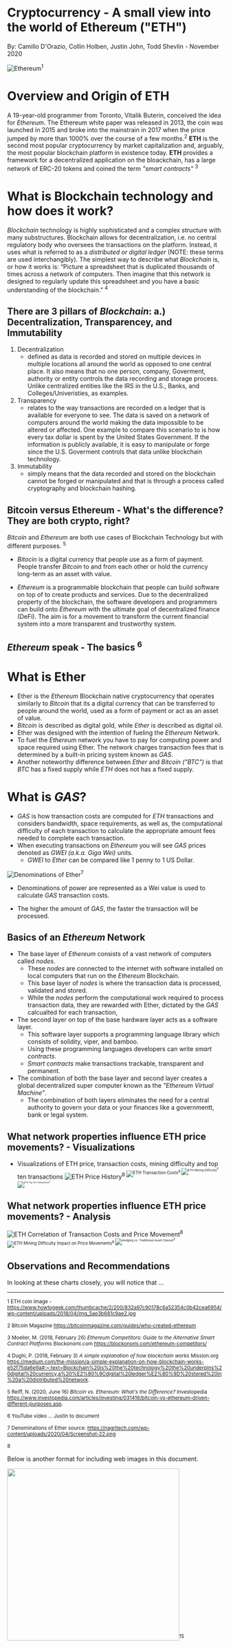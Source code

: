 # Cryptocurrency - A small view into the world of Ethereum ("ETH")

By: Camillo D'Orazio, Collin Holben, Justin John, Todd Shevlin - November 2020

![Ethereum](ethereum.jpg)<sup>1<sup>

# Overview and Origin of ETH

A 19-year-old programmer from Toronto, Vitalik Buterin, conceived the idea for *Ethereum*. The Ethereum white paper was released in 2013, the coin was launched in 2015 and broke into the mainstrain in 2017 when the price jumped by more than 1000% over the course of a few months.<sup>2</sup> **ETH** is the second most popular cryptocurrency by market capitalization and, arguably, the most popular blockchain platform in existence today. **ETH** provides a framework for a decentralized application on the bloackchain, has a large network of ERC-20 tokens and coined the term *"smart contracts"* <sup>3</sup> 

# What is Blockchain technology and how does it work?
*Blockchain* technology is highly sophisticated and a complex structure with many substructures. Blockchain allows for decentralization, i.e. no central regulatory body who oversees the transactions on the platform. Instead, it uses what is referred to as a *distributed or digital ledger* (NOTE: these terms are used interchangibly). The simplest way to describe what *Blockchain* is, or how it works is: “Picture a spreadsheet that is duplicated thousands of times across a network of computers. Then imagine that this network is designed to regularly update this spreadsheet and you have a basic understanding of the blockchain.” <sup>4</sup>

## There are 3 pillars of *Blockchain*: a.) Decentralization, Transparencey, and Immutability
1. Decentralization
    - defined as data is recorded and stored on multiple devices in multiple locations all around the world as opposed to one central place. It also means that no one person, company, Goverment, authority or entity controls the data recording and storage process. Unlike centralized entities like the IRS in the U.S., Banks, and Colleges/Univeristies, as examples.
2. Transparency
    - relates to the way transactions are recorded on a ledger that is available for everyone to see. The data is saved on a network of computers around the world making the data impossible to be altered or affected. One example to compare this scenario to is how every tax dollar is spent by the United States Government. If the information is publicly available, it is easy to manipulate or forge since the U.S. Goverment controls that data unlike blockchain technology.
3. Immutability
    - simply means that the data recorded and stored on the blockchain cannot be forged or manipulated and that is through a process called cryptography and blockchain hashing.


## Bitcoin versus Ethereum - What's the difference? They are both crypto, right?

*Bitcoin* and *Ethereum* are both use cases of Blockchain Technology but with different purposes. <sup>5</sup>

- *Bitocin* is a digital currency that people use as a form of payment. People transfer *Bitcoin* to and from each other or hold the currency long-term as an asset with value.

- *Ethereum* is a programmable blockchain that people can build software on top of to create products and services. Due to the decentralized property of the blockchain, the software developers and programmers can build onto *Ethereum* with the ultimate goal of decentralized finance (DeFi). The aim is for a movement to transform the current financial system into a more transparent and trustworthy system.

## *Ethereum* speak - The basics <sup>6<sup> 

# What is Ether

- Ether is the *Ethereum* Blockchain native cryptocurrency that  operates similarly to *Bitcoin* that its a digital currency that can be transferred to people around the world, used as a form of payment or act as an asset of value.
- *Bitcoin* is described as digital gold, while *Ether* is described as digital oil.
- Ether was designed with the intention of fueling the *Ethereum* Network.
- To fuel the *Ethereum* network you have to pay for computing power and space required using Ether. The network charges transaction fees that is determined by a built-in pricing system known as *GAS*.
- Another noteworthy difference between *Ether* and *Bitcoin ("BTC")* is that *BTC* has a fixed supply while *ETH* does not has a fixed supply.

# What is *GAS*?

- *GAS* is how transaction costs are computed for *ETH* transactions and considers bandwidth, space requirements, as well as, the computational difficulty of each transaction to calculate the appropriate amount fees needed to complete each transaction.
- When executing transactions on *Ethereum* you will see *GAS* prices denoted as *GWEI (a.k.a. Giga Wei)* units.
    - *GWEI* to *Ether* can be compared like 1 penny to 1 US Dollar.

![Denominations of Ether](https://nagritech.com/wp-content/uploads/2020/04/Screenshot-22.png)<sup>7<sup>

- Denominations of power are represented as a Wei value is used to calculate *GAS* transaction costs.

- The higher the amount of *GAS*, the faster the transaction will be processed.

## Basics of an *Ethereum* Network

- The base layer of *Ethereum* consists of a vast network of computers called *nodes*.
    - These *nodes* are connected to the internet with software installed on local computers that run on the *Ethereum* Blockchain. 
    - This base layer of *nodes* is where the transaction data is processed, validated and stored.
    - While the *nodes* perform the computational work required to process transaction data, they are rewarded with Ether, dictated by the *GAS* calcualted for each transaction,
- The second layer on top of the base hardware layer acts as a software layer.
    - This software layer supports a programming language library which consists of solidity, viper, and bamboo.
    - Using these programming languages developers can write *smart contracts*.
    - *Smart contracts* make transactions trackable, transparent and permanent.
- The combination of both the base layer and second layer creates a global decentralized super computer known as the *"Ethereum Virtual Machine"*. 
    - The combination of both layers eliminates the need for a central authority to govern your data or your finances like a governmentt, bank or legal system. 

## What network properties influence ETH price movements? - Visualizations

- Visualizations of ETH price, transaction costs, mining difficulty and top ten transactions
![ETH Price History](somefilename.png)<sup>8<sup>
![ETH Transaction Costs](somefilename.png)<sup>8<sup>
![ETH Mining Difficulty](somefilename.png)<sup>8<sup>
![ETH Top Ten Transactions](somefilename.png)<sup>8<sup>

## What network properties influence ETH price movements? - Analysis
![ETH Correlation of Transaction Costs and Price Movement](somefilename.png.png)<sup>8<sup>
![ETH Mining Difficulty Impact on Price Movements](somefilename.png.png)<sup>8<sup>
![Hedging vs. Traditional Asset Classes](somefilename.png.png)<sup>8<sup>

## Observations and Recommendations
In looking at these charts closely, you will notice that ...





____________________________________________________________________________________________________________________
<sup>1 ETH coin image - https://www.howtogeek.com/thumbcache/2/200/832a97c90178c6a52354c0b42cea6954/wp-content/uploads/2018/04/img_5ae3b681c9ae2.jpg

<sup>2 Bitcoin Magazine https://bitcoinmagazine.com/guides/who-created-ethereum

<sup>3 Moeller, M. (2018, February 26) *Ethereum Competitors: Guide to the Alternative Smart Contract Platforms* Blockonomi.com https://blockonomi.com/ethereum-competitors/

<sup>4 Dughi, P. (2018, February 3) *A simple explanation of how blockchain works* Mission.org https://medium.com/the-mission/a-simple-explanation-on-how-blockchain-works-e52f75da6e9a#:~:text=Blockchain%20is%20the%20technology%20the%20underpins%20digital%20currency,a%20%E2%80%9Cdigital%20ledger%E2%80%9D%20stored%20in%20a%20distributed%20network.

<sup>5 Reiff, N. (2020, June 16) *Bitcoin vs. Ethereum: What's the Difference?* Investopedia https://www.investopedia.com/articles/investing/031416/bitcoin-vs-ethereum-driven-different-purposes.asp.

<sup>6 YouTube video ... Justin to document

<sup>7 Denominations of Ether source: https://nagritech.com/wp-content/uploads/2020/04/Screenshot-22.png

<sup>8 


Below is another format for including web images in this document.

<img src='https://www.fxcintel.com/wp-content/uploads/cust_acquiring-1.png' width='400'><sup>15<sup>